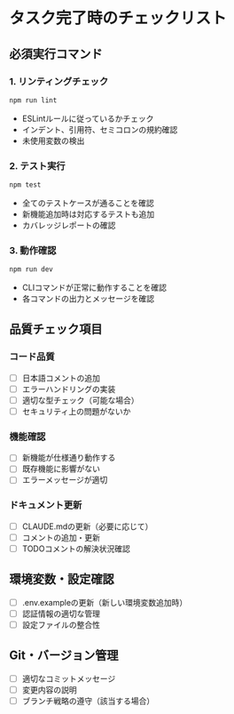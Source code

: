 # タスク完了時のチェックリスト

## 必須実行コマンド

### 1. リンティングチェック
```bash
npm run lint
```
- ESLintルールに従っているかチェック
- インデント、引用符、セミコロンの規約確認
- 未使用変数の検出

### 2. テスト実行
```bash
npm test
```
- 全てのテストケースが通ることを確認
- 新機能追加時は対応するテストも追加
- カバレッジレポートの確認

### 3. 動作確認
```bash
npm run dev
```
- CLIコマンドが正常に動作することを確認
- 各コマンドの出力とメッセージを確認

## 品質チェック項目

### コード品質
- [ ] 日本語コメントの追加
- [ ] エラーハンドリングの実装
- [ ] 適切な型チェック（可能な場合）
- [ ] セキュリティ上の問題がないか

### 機能確認
- [ ] 新機能が仕様通り動作する
- [ ] 既存機能に影響がない
- [ ] エラーメッセージが適切

### ドキュメント更新
- [ ] CLAUDE.mdの更新（必要に応じて）
- [ ] コメントの追加・更新
- [ ] TODOコメントの解決状況確認

## 環境変数・設定確認
- [ ] .env.exampleの更新（新しい環境変数追加時）
- [ ] 認証情報の適切な管理
- [ ] 設定ファイルの整合性

## Git・バージョン管理
- [ ] 適切なコミットメッセージ
- [ ] 変更内容の説明
- [ ] ブランチ戦略の遵守（該当する場合）